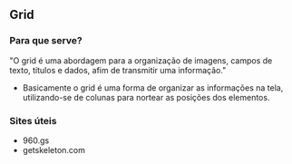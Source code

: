## Grid

### Para que serve?

"O grid é uma abordagem para a organização de imagens, campos de texto, títulos e dados, afim de transmitir uma informação." 

- Basicamente o grid é uma forma de organizar as informações na tela, utilizando-se de colunas para nortear as posições dos elementos.

### Sites úteis

- 960.gs
- getskeleton.com
